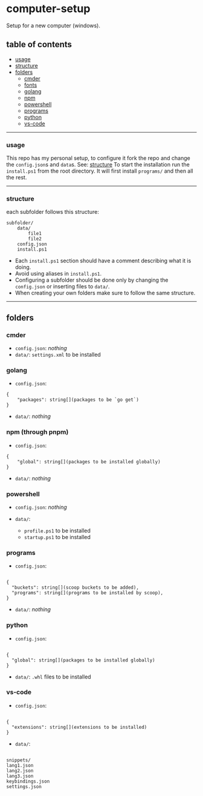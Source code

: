 # computer-setup

Setup for a new computer (windows).

## table of contents

- [usage](#usage)
- [structure](#structure)
- [folders](#folders)
  - [cmder](#cmder)
  - [fonts](#fonts)
  - [golang](#golang)
  - [npm](#npm)
  - [powershell](#powershell)
  - [programs](#programs)
  - [python](#python)
  - [vs-code](#vs-code)

---

### usage

This repo has my personal setup, to configure it fork the repo and change the `config.json`s and `data`s. See: [structure](#structure)
To start the installation run the `install.ps1` from the root directory. It will first install `programs/` and then all the rest.

---

### structure

each subfolder follows this structure:

```
subfolder/
	data/
		file1
		file2
	config.json
	install.ps1
```

- Each `install.ps1` section should have a comment describing what it is doing.
- Avoid using aliases in `install.ps1`.
- Configuring a subfolder should be done only by changing the `config.json` or inserting files to `data/`.
- When creating your own folders make sure to follow the same structure.

---

## folders

### cmder

- `config.json`: _nothing_
- `data/`: `settings.xml` to be installed

### golang

- `config.json`:

```
{
	"packages": string[](packages to be `go get`)
}
```

- `data/`: _nothing_

### npm (through pnpm)

- `config.json`:

```
{
	"global": string[](packages to be installed globally)
}
```

- `data/`: _nothing_

### powershell

- `config.json`: _nothing_

- `data/`:
  - `profile.ps1` to be installed
  - `startup.ps1` to be installed

### programs

- `config.json`:

```

{
  "buckets": string[](scoop buckets to be added),
  "programs": string[](programs to be installed by scoop),
}

```

- `data/`: _nothing_

### python

- `config.json`:

```

{
  "global": string[](packages to be installed globally)
}

```

- `data/`: `.whl` files to be installed

### vs-code

- `config.json`:

```

{
  "extensions": string[](extensions to be installed)
}

```

- `data/`:

```

snippets/
lang1.json
lang2.json
lang3.json
keybindings.json
settings.json

```
